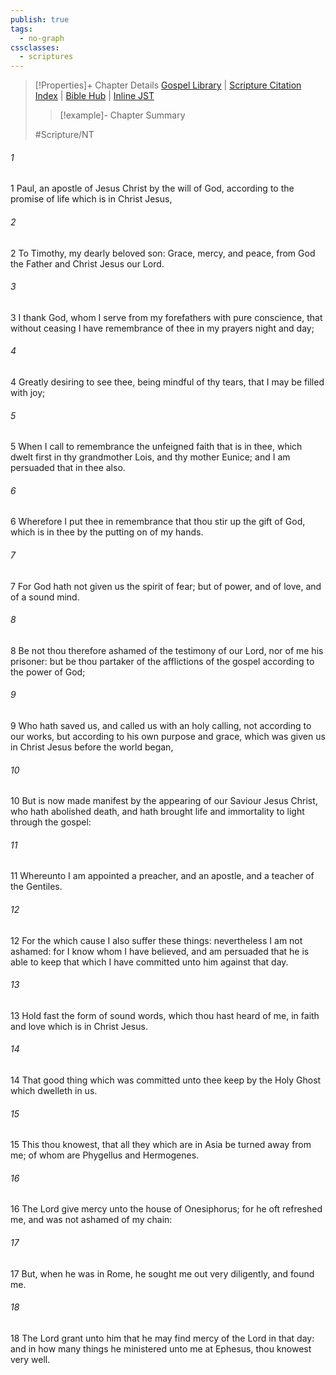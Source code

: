 ```yaml
---
publish: true
tags:
  - no-graph
cssclasses:
  - scriptures
---
```

>[!Properties]+ Chapter Details
>[Gospel Library](https://churchofjesuschrist.org/study/scriptures/nt/2-tim/1?lang=eng)    |    [Scripture Citation Index](https://scriptures.byu.edu/#09b01::c09b01)    |    [Bible Hub](https://biblehub.com/2_timothy/1.htm)    |    [Inline JST](https://scripturetoolbox.com/html/ic/2Timothy/1.html)
>>[!example]- Chapter Summary
>> 
> 
>
>#Scripture/NT
###### 1
1 Paul, an apostle of Jesus Christ by the will of God, according to the promise of life which is in Christ Jesus,
###### 2
2 To Timothy, my dearly beloved son: Grace, mercy, and peace, from God the Father and Christ Jesus our Lord.
###### 3
3 I thank God, whom I serve from my forefathers with pure conscience, that without ceasing I have remembrance of thee in my prayers night and day;
###### 4
4 Greatly desiring to see thee, being mindful of thy tears, that I may be filled with joy;
###### 5
5 When I call to remembrance the unfeigned faith that is in thee, which dwelt first in thy grandmother Lois, and thy mother Eunice; and I am persuaded that in thee also.
###### 6
6 Wherefore I put thee in remembrance that thou stir up the gift of God, which is in thee by the putting on of my hands.
###### 7
7 For God hath not given us the spirit of fear; but of power, and of love, and of a sound mind.
###### 8
8 Be not thou therefore ashamed of the testimony of our Lord, nor of me his prisoner: but be thou partaker of the afflictions of the gospel according to the power of God;
###### 9
9 Who hath saved us, and called us with an holy calling, not according to our works, but according to his own purpose and grace, which was given us in Christ Jesus before the world began,
###### 10
10 But is now made manifest by the appearing of our Saviour Jesus Christ, who hath abolished death, and hath brought life and immortality to light through the gospel:
###### 11
11 Whereunto I am appointed a preacher, and an apostle, and a teacher of the Gentiles.
###### 12
12 For the which cause I also suffer these things: nevertheless I am not ashamed: for I know whom I have believed, and am persuaded that he is able to keep that which I have committed unto him against that day.
###### 13
13 Hold fast the form of sound words, which thou hast heard of me, in faith and love which is in Christ Jesus.
###### 14
14 That good thing which was committed unto thee keep by the Holy Ghost which dwelleth in us.
###### 15
15 This thou knowest, that all they which are in Asia be turned away from me; of whom are Phygellus and Hermogenes.
###### 16
16 The Lord give mercy unto the house of Onesiphorus; for he oft refreshed me, and was not ashamed of my chain:
###### 17
17 But, when he was in Rome, he sought me out very diligently, and found me.
###### 18
18 The Lord grant unto him that he may find mercy of the Lord in that day: and in how many things he ministered unto me at Ephesus, thou knowest very well.

